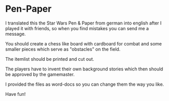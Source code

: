 # Pen-Paper

I translated this the Star Wars Pen & Paper from german into english after I played it with friends, so when you find mistakes you can send me a message.

You should create a chess like board with cardboard for combat and some smaller pieces which serve as "obstacles" on the field. 

The itemlist should be printed and cut out. 

The players have to invent their own background stories which then should be approved by the gamemaster. 

I provided the files as word-docs so you can change them the way you like. 

Have fun!
